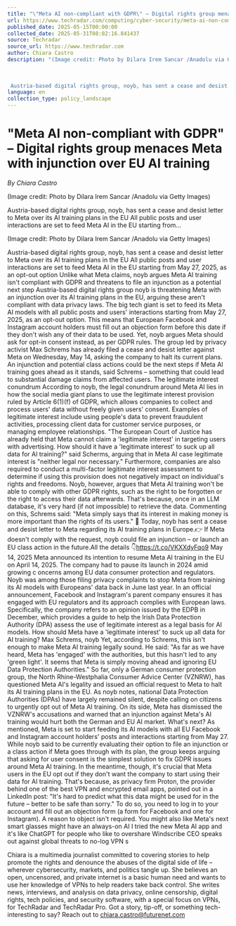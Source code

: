 ```yaml
---
title: "\"Meta AI non-compliant with GDPR\" – Digital rights group menaces Meta with injunction over EU AI training"
url: https://www.techradar.com/computing/cyber-security/meta-ai-non-compliant-with-gdpr-digital-rights-group-menaces-meta-with-injunction-over-eu-ai-training
published_date: 2025-05-15T00:00:00
collected_date: 2025-05-31T08:02:16.841437
source: Techradar
source_url: https://www.techradar.com
author: Chiara Castro
description: "(Image credit: Photo by Dilara Irem Sancar /Anadolu via Getty Images) 
 
 
 
 Austria-based digital rights group, noyb, has sent a cease and desist letter to Meta over its AI training plans in the EU All public posts and user interactions are set to feed Meta AI in the EU starting from..."
language: en
collection_type: policy_landscape
---
```


# "Meta AI non-compliant with GDPR" – Digital rights group menaces Meta with injunction over EU AI training

*By Chiara Castro*

(Image credit: Photo by Dilara Irem Sancar /Anadolu via Getty Images) 
 
 
 
 Austria-based digital rights group, noyb, has sent a cease and desist letter to Meta over its AI training plans in the EU All public posts and user interactions are set to feed Meta AI in the EU starting from...

(Image credit: Photo by Dilara Irem Sancar /Anadolu via Getty Images)

Austria-based digital rights group, noyb, has sent a cease and desist letter to Meta over its AI training plans in the EU All public posts and user interactions are set to feed Meta AI in the EU starting from May 27, 2025, as an opt-out option Unlike what Meta claims, noyb argues Meta AI training isn't compliant with GDPR and threatens to file an injunction as a potential next step Austria-based digital rights group noyb is threatening Meta with an injunction over its AI training plans in the EU, arguing these aren't compliant with data privacy laws. The big tech giant is set to feed its Meta AI models with all public posts and users' interactions starting from May 27, 2025, as an opt-out option. This means that European Facebook and Instagram account holders must fill out an objection form before this date if they don't wish any of their data to be used. Yet, noyb argues Meta should ask for opt-in consent instead, as per GDPR rules. The group led by privacy activist Max Schrems has already filed a cease and desist letter against Meta on Wednesday, May 14, asking the company to halt its current plans. An injunction and potential class actions could be the next steps if Meta AI training goes ahead as it stands, said Schrems – something that could lead to substantial damage claims from affected users. The legitimate interest conundrum According to noyb, the legal conundrum around Meta AI lies in how the social media giant plans to use the legitimate interest provision ruled by Article 6(1)(f) of GDPR, which allows companies to collect and process users' data without freely given users' consent. Examples of legitimate interest include using people's data to prevent fraudulent activities, processing client data for customer service purposes, or managing employee relationships. "The European Court of Justice has already held that Meta cannot claim a 'legitimate interest' in targeting users with advertising. How should it have a 'legitimate interest' to suck up all data for AI training?" said Scherms, arguing that in Meta AI case legitimate interest is "neither legal nor necessary." Furthermore, companies are also required to conduct a multi-factor legitimate interest assessment to determine if using this provision does not negatively impact on individual's rights and freedoms. Noyb, however, argues that Meta AI training won't be able to comply with other GDPR rights, such as the right to be forgotten or the right to access their data afterwards. That's because, once in an LLM database, it's very hard (if not impossible) to retrieve the data. Commenting on this, Schrems said: "Meta simply says that its interest in making money is more important than the rights of its users." 🚨 Today, noyb has sent a cease and desist letter to Meta regarding its AI training plans in Europe.👉 If Meta doesn't comply with the request, noyb could file an injunction – or launch an EU class action in the future.All the details 👇https://t.co/VKXXdyFqo9 May 14, 2025 Meta announced its intention to resume Meta AI training in the EU on April 14, 2025. The company had to pause its launch in 2024 amid growing c oncerns among EU data consumer protection and regulators. Noyb was among those filing privacy complaints to stop Meta from training its AI models with Europeans' data back in June last year. In an official announcement, Facebook and Instagram's parent company ensures it has engaged with EU regulators and its approach complies with European laws. Specifically, the company refers to an opinion issued by the EDPB in December, which provides a guide to help the Irish Data Protection Authority (DPA) assess the use of legitimate interest as a legal basis for AI models. How should Meta have a 'legitimate interest' to suck up all data for AI training? Max Schrems, noyb Yet, according to Schrems, this isn't enough to make Meta AI training legally sound. He said: "As far as we have heard, Meta has 'engaged' with the authorities, but this hasn't led to any 'green light'. It seems that Meta is simply moving ahead and ignoring EU Data Protection Authorities." So far, only a German consumer protection group, the North Rhine-Westphalia Consumer Advice Center (VZNRW), has questioned Meta AI's legality and issued an official request to Meta to halt its AI training plans in the EU. As noyb notes, national Data Protection Authorities (DPAs) have largely remained silent, despite calling on citizens to urgently opt out of Meta AI training. On its side, Meta has dismissed the VZNRW's accusations and warned that an injunction against Meta's AI training would hurt both the German and EU AI market. What's next? As mentioned, Meta is set to start feeding its AI models with all EU Facebook and Instagram account holders' posts and interactions starting from May 27. While noyb said to be currently evaluating their option to file an injunction or a class action if Meta goes through with its plan, the group keeps arguing that asking for user consent is the simplest solution to fix GDPR issues around Meta AI training. In the meantime, though, it's crucial that Meta users in the EU opt out if they don't want the company to start using their data for AI training. That's because, as privacy firm Proton, the provider behind one of the best VPN and encrypted email apps, pointed out in a LinkedIn post: "It's hard to predict what this data might be used for in the future – better to be safe than sorry." To do so, you need to log in to your account and fill out an objection form (a form for Facebook and one for Instagram). A reason to object isn't required. You might also like Meta's next smart glasses might have an always-on AI I tried the new Meta AI app and it's like ChatGPT for people who like to overshare Windscribe CEO speaks out against global threats to no-log VPN s 
 
 Chiara is a multimedia journalist committed to covering stories to help promote the rights and denounce the abuses of the digital side of life – wherever cybersecurity, markets, and politics tangle up. She believes an open, uncensored, and private internet is a basic human need and wants to use her knowledge of VPNs to help readers take back control. She writes news, interviews, and analysis on data privacy, online censorship, digital rights, tech policies, and security software, with a special focus on VPNs, for TechRadar and TechRadar Pro. Got a story, tip-off, or something tech-interesting to say? Reach out to chiara.castro@futurenet.com